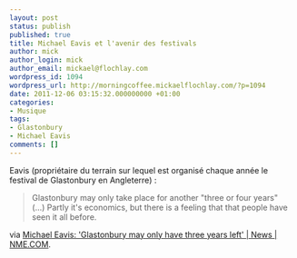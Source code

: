 ```yaml
---
layout: post
status: publish
published: true
title: Michael Eavis et l'avenir des festivals
author: mick
author_login: mick
author_email: mickael@flochlay.com
wordpress_id: 1094
wordpress_url: http://morningcoffee.mickaelflochlay.com/?p=1094
date: 2011-12-06 03:15:32.000000000 +01:00
categories:
- Musique
tags:
- Glastonbury
- Michael Eavis
comments: []
---
```

Eavis (propriétaire du terrain sur lequel est organisé chaque année le festival de Glastonbury en Angleterre) :
<blockquote>Glastonbury may only take place for another "three or four years" (...) Partly it's economics, but there is a feeling that that people have seen it all before.</blockquote>
via <a href="http://www.nme.com/news/glastonbury/57914">Michael Eavis: 'Glastonbury may only have three years left' | News | NME.COM</a>.
